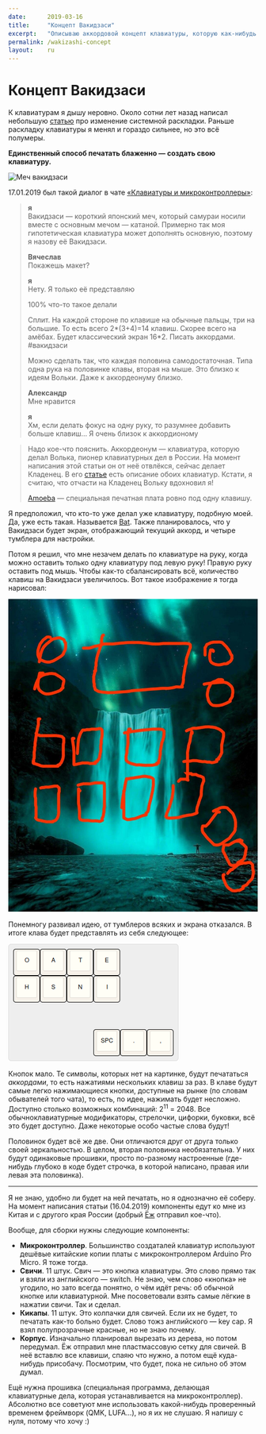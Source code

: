 ```yaml
---
date:      2019-03-16
title:     "Концепт Вакидзаси"
excerpt:   "Описываю аккордовой концепт клавиатуры, которую как-нибудь сделаю."
permalink: /wakizashi-concept
layout:    ru
---
```

# Концепт Вакидзаси

К клавиатурам я дышу неровно. Около сотни лет назад написал небольшую
[статью](https://bouncepaw.github.io/xkb-layout) про изменение системной
раскладки. Раньше раскладку клавиатуры я менял и гораздо сильнее, но это всё
полумеры.

**Единственный способ печатать блаженно — создать свою клавиатуру.**

![Меч
вакидзаси](https://upload.wikimedia.org/wikipedia/commons/thumb/c/c1/Antique_Japanese_%28samurai%29_wakizashi.JPG/800px-Antique_Japanese_%28samurai%29_wakizashi.JPG)

17.01.2019 был такой диалог в чате [«Клавиатуры и
микроконтроллеры»](https://t.me/klavaorgwork):

> **я**<br>Вакидзаси — короткий японский меч, который самураи носили вместе с
> основным мечом&nbsp;— катаной. Примерно так моя гипотетическая клавиатура
> может дополнять основную, поэтому я назову её Вакидзаси.
>
> **Вячеслав**<br>Покажешь макет?
>
> **я**<br>Нету. Я только её представляю
>
> 100% что-то такое делали
>
> Сплит. На каждой стороне по клавише на обычные пальцы, три на большие.
> То есть всего 2\*(3+4)=14 клавиш. Скорее всего на амёбах. Будет классический
> экран 16\*2. Писать аккордами. #вакидзаси
>
> Можно сделать так, что каждая половина самодостаточная. Типа одна рука на
> половинке клавы, вторая на мыше. Это близко к идеям Вольки. Даже к
> аккордеонуму близко.
>
> **Александр**<br>Мне нравится
>
> **я**<br>Хм, если делать фокус на одну руку, то разумнее добавить больше
> клавиш… Я очень близок к аккордионому

> Надо кое-что пояснить. Аккордеонум&nbsp;— клавиатура, которую делал Волька,
> пионер клавиатурных дел в России. На момент написания этой статьи он от неё
> отвлёкся, сейчас делает Кладенец. В его
> [статье](http://ibnteo.klava.org/keyboard/accord-alternately) есть описание
> обоих клавиатур. Кстати, я считаю, что отчасти на Кладенец Вольку вдохновил я!
>
> [Amoeba](https://deskthority.net/viewtopic.php?t=11420)&nbsp;— специальная
> печатная плата ровно под одну клавишу.

Я предположил, что кто-то уже делал уже клавиатуру, подобную моей. Да, уже
есть такая. Называется [Bat](http://xahlee.info/kbd/bat_keyboard.html). Также
планировалось, что у Вакидзаси будет экран, отображающий текущий аккорд, и
четыре тумблера для настройки.

Потом я решил, что мне незачем делать по клавиатуре на руку, когда можно
оставить только одну клавиатуру под левую руку! Правую руку оставить под мышь.
Чтобы как-то сбалансировать всё, количество клавиш на Вакидзаси увеличилось. Вот
такое изображение я тогда нарисовал:

![Набросок вакидзаси](/data/img/wakizashi-concept-two-rows-screen-tumblers.jpg)

Понемногу развивал идею, от тумблеров всяких и экрана отказался. В итоге клава
будет представлять из себя следующее:

![Раскладка, сделанная в редакторе](/data/img/wakizashi-layout-1.png)

Кнопок мало. Те символы, которых нет на картинке, будут печататься *аккордами*,
то есть нажатиями нескольких клавиш за раз. В клаве будут самые легко
нажимающиеся кнопки, доступные на рынке (по словам обывателей того чата), то
есть, по идее, нажимать будет несложно. Доступно столько возможных комбинаций:
2<sup>11</sup> = 2048. Все обычноклавиатурные модификаторы, стрелочки, цифорки,
буковки, всё это будет доступно. Даже некоторые особо частые слова будут!

Половинок будет всё же две. Они отличаются друг от друга только своей
зеркальностью. В целом, вторая половинка необязательна. У них будут одинаковые
прошивки, просто по-разному настроенные (где-нибудь глубоко в коде будет
строчка, в которой написано, правая или левая эта половинка).

<hr>

Я не знаю, удобно ли будет на ней печатать, но я однозначно её соберу. На момент
написания статьи (16.04.2019) компоненты едут ко мне из Китая и с другого края
России (добрый [Ёж](https://t.me/KgOfHedgehogs) отправил кое-что).

Вообще, для сборки нужны следующие компоненты:
- **Микроконтроллер**. Большинство создаталей клавиатур используют дешёвые
  китайские копии платы с микроконтроллером Arduino Pro Micro. Я тоже тогда.
- **Свичи**. 11 штук. Свич — это кнопка клавиатуры. Это слово прямо так и взяли
  из английского — switch. Не знаю, чем слово «кнопка» не угодило, но зато
  всегда понятно, о чём идёт речь: об обычной кнопке или клавиатурной. Мне
  посоветовали взять самые лёгкие в нажатии свичи. Так и сделал.
- **Кикапы**. 11 штук. Это колпачки для свичей. Если их не будет, то печатать
  как-то больно будет. Слово тожз английского — key cap. Я взял полупрозрачные
  красные, но не знаю почему.
- **Корпус**. Изначально планировал вырезать из дерева, но потом передумал. Ёж
  отправил мне пластмассовую сетку для свичей. В неё вставлю все клавиши, спаяю
  что нужно, а потом ещё куда-нибудь присобачу. Посмотрим, что будет, пока не
  сильно об этом думал.

Ещё нужна прошивка (специальная программа, делающая клавиатурные дела, которая
устанавливается на микроконтроллер). Абсолютно все советуют мне использовать
какой-нибудь проверенный временем фреймворк (QMK, LUFA…), но я их не слушаю. Я
напишу с нуля, потому что хочу :)

